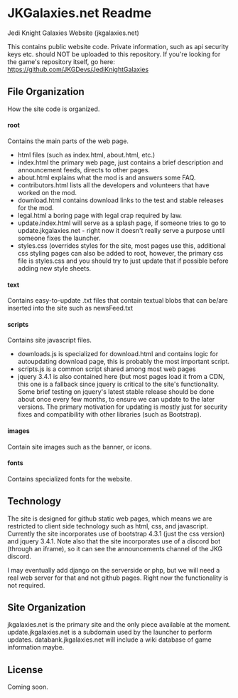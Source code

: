 # JKGalaxies.net Readme
Jedi Knight Galaxies Website (jkgalaxies.net)

This contains public website code.  Private information, such as api security keys etc. should NOT be uploaded to this repository.  If you're looking for the game's repository itself, go here: https://github.com/JKGDevs/JediKnightGalaxies

## File Organization ##
How the site code is organized.

#### root ####
Contains the main parts of the web page.  
* html files (such as index.html, about.html, etc.)  
* index.html the primary web page, just contains a brief description and announcement feeds, directs to other pages.  
* about.html explains what the mod is and answers some FAQ.  
* contributors.html lists all the developers and volunteers that have worked on the mod.  
* download.html contains download links to the test and stable releases for the mod.  
* legal.html a boring page with legal crap required by law.  
* update.index.html will serve as a splash page, if someone tries to go to update.jkgalaxies.net - right now it doesn't really serve a purpose until someone fixes the launcher.  
* styles.css (overrides styles for the site, most pages use this, additional css styling pages can also be added to root, however, the primary css file is styles.css and you should try to just update that if possible before adding new style sheets.

#### text ####
Contains easy-to-update .txt files that contain textual blobs that can be/are inserted into the site such as newsFeed.txt

#### scripts ####
Contains site javascript files.  
* downloads.js is specialized for download.html and contains logic for autoupdating download page, this is probably the most important script. 
* scripts.js is a common script shared among most web pages  
* jquery 3.4.1 is also contained here (but most pages load it from a CDN, this one is a fallback since jquery is critical to the site's functionality.  Some brief testing on jquery's latest stable release should be done about once every few months, to ensure we can update to the later versions.  The primary motivation for updating is mostly just for security fixes and compatibility with other libraries (such as Bootstrap).  

#### images ####
Contain site images such as the banner, or icons.

#### fonts ####
Contains specialized fonts for the website.


## Technology ##
The site is designed for github static web pages, which means we are restricted to client side technology such as html, css, and javascript.  Currently the site incorporates use of bootstrap 4.3.1 (just the css version) and jquery 3.4.1.  Note also that the site incorporates use of a discord bot (through an iframe), so it can see the announcements channel of the JKG discord.

I may eventually add django on the serverside or php, but we will need a real web server for that and not github pages.  Right now the functionality is not required.  

## Site Organization ##
jkgalaxies.net is the primary site and the only piece available at the moment.  update.jkgalaxies.net is a subdomain used by the launcher to perform updates.  databank.jkgalaxies.net will include a wiki database of game information maybe.

## License ##
Coming soon.

